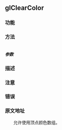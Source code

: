## glClearColor

### 功能



### 方法

```java

```



##### 参数



### 描述



### 注意



### 错误



### 原文地址

[]()

　　允许使用顶点颜色数组。
